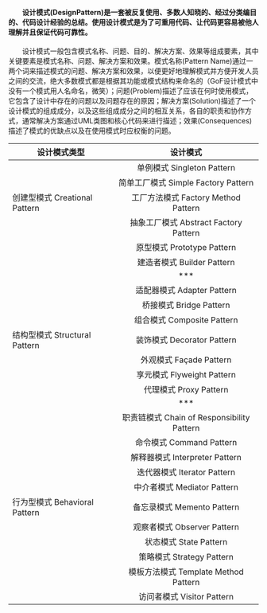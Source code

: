   #### &emsp;&emsp;设计模式(DesignPattern)是一套被反复使用、多数人知晓的、经过分类编目的、代码设计经验的总结。使用设计模式是为了可重用代码、让代码更容易被他人理解并且保证代码可靠性。

  &emsp;&emsp;设计模式一般包含模式名称、问题、目的、解决方案、效果等组成要素，其中关键要素是模式名称、问题、解决方案和效果。模式名称(Pattern Name)通过一两个词来描述模式的问题、解决方案和效果，以便更好地理解模式并方便开发人员之间的交流，绝大多数模式都是根据其功能或模式结构来命名的（GoF设计模式中没有一个模式用人名命名，微笑）；问题(Problem)描述了应该在何时使用模式，它包含了设计中存在的问题以及问题存在的原因；解决方案(Solution)描述了一个设计模式的组成成分，以及这些组成成分之间的相互关系，各自的职责和协作方式，通常解决方案通过UML类图和核心代码来进行描述；效果(Consequences)描述了模式的优缺点以及在使用模式时应权衡的问题。

| 设计模式类型      | 设计模式           |
| ------------- |:-------------:| 
|   | 单例模式 Singleton Pattern |
|   | 简单工厂模式 Simple Factory Pattern|
| 创建型模式 Creational Pattern  | 工厂方法模式 Factory Method Pattern |
|   | 抽象工厂模式  Abstract  Factory Pattern |
|   | 原型模式  Prototype Pattern |
|   |建造者模式  Builder Pattern|
|    | ***  |
|   |适配器模式  Adapter Pattern|
|   |桥接模式 Bridge  Pattern|
|   |组合模式 Composite  Pattern|
|结构型模式 Structural Pattern  | 装饰模式  Decorator  Pattern      |
|   |外观模式  Façade  Pattern|
|   |享元模式  Flyweight  Pattern|
|   |代理模式  Proxy  Pattern|
|    | ***  |
|   |职责链模式  Chain  of Responsibility Pattern|
|   |命令模式  Command  Pattern|
|   |解释器模式 Interpreter  Pattern|
|   |迭代器模式 Iterator  Pattern|
|   |中介者模式 Mediator  Pattern|
|行为型模式 Behavioral Pattern| 备忘录模式 Memento  Pattern      |
|   |观察者模式  Observer  Pattern|
|   |状态模式     State  Pattern|
|   |策略模式 Strategy  Pattern|
|   |模板方法模式 Template  Method Pattern|
|   |访问者模式  Visitor  Pattern|
